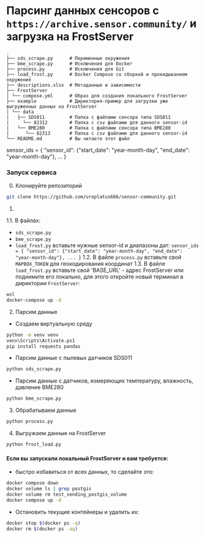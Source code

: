 # Парсинг данных сенсоров с `https://archive.sensor.community/` и загрузка на FrostServer


```
.
├── sds_scrape.py      # Переменные окружения
├── bme_scrape.py      # Исключения для Docker
├── process.py         # Исключения для Git
├── load_frost.py      # Docker Compose со сборкой и прокидыванием окружения
├── descriptions.xlsx  # Метаданные и зависимости
├── FrostServer
│ └── compose.yml      # Образ для создания локального FrostServer
├── example            # Дириктория-пример для загрузки уже выгруженных данных на FrostServer
│ └── data 
|   ├── SDS011         # Папка с файлами сенсора типа SDS011
|     └── 82312        # Папка с csv файлами для данного sensor-id
|   └── BME280         # Папка с файлами сенсора типа BME280
|      └── 82313       # Папка с csv файлами для данного sensor-id
└── README.md          # Вы читаете этот файл
```
sensor_ids = {
    "sensor_id": {"start_date": "year-month-day", "end_date": "year-month-day"},
    ...
}
### Запуск сервиса
0. Клонируйте репозиторий
```bash
git clone https://github.com/uroplatus666/sensor-community.git
```
1.
1.1. В файлах:
- `sds_scrape.py`
- `bme_scrape.py`
- `load_frost.py`
вставьте нужные sensor-id и диапазоны дат:
`sensor_ids = {
    "sensor_id": {"start_date": "year-month-day", "end_date": "year-month-day"},
    ...
}`
1.2. В файле `process.py` вставьте свой `MAPBOX_TOKEN` для геокодирования координат
1.3. В файле `load_frost.py` вставьте свой 'BASE_URL' - адрес FrostServer или поднимите его локально, для этого откройте новый терминал в дириктории `FrostServer`:
```bash
wsl
docker-compose up -d
```

2. Парсим данные
- Создаем виртуальную среду
```bash
python -m venv venv
venv\Scripts\Activate.ps1
pip install requests pandas
```
- Парсим данные с пылевых датчиков SDS011
```bash
python sds_scrape.py
```
- Парсим данные с датчиков, измеряющих температуру, влажность, давление BME280
```bash
python bme_scrape.py
```
3. Обрабатываем данные
```bash
python process.py
```
4. Выгружаем данные на FrostServer
```bash
python frost_load.py
```
#### Если вы запускали локальный FrostServer и вам требуется:
- быстро избавиться от всех данных, то сделайте это:
```bash
docker compose down
docker volume ls | grep postgis
docker volume rm test_sending_postgis_volume
docker compose up -d
```
- Остановить текущие контейнеры и удалить их:
```bash
docker stop $(docker ps -q)
docker rm $(docker ps -aq)
```
